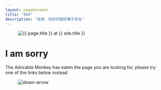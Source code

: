 ```yaml
---
layout: pageminimal
title: "404"
description: "诶呀，你的页面好像不存在"
---
```


<figure>
  <img src="{{ site.url }}/dist/img/404.jpg" alt="{{ page.title }} at {{ site.title }}">
</figure>

<div class="text-center">
  <h1>I am sorry</h1>
  <p>The Adorable Monkey has eaten the page you are looking for, please try one of the links below instead</p>
</div>

<figure>
  <img src="{{ site.url }}/dist/img/bg-arrow.png" alt="down-arrow">
</figure>